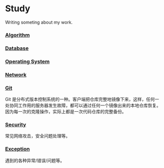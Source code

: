 # Study
Writing someting about my work.

### [Algorithm](https://github.com/symi210/study/blob/master/algorithm)

### [Database](https://github.com/symi210/study/blob/master/database)

### [Operating System](https://github.com/symi210/study/blob/master/os)

### [Network](https://github.com/symi210/study/blob/master/network)

### [Git](https://github.com/symi210/study/tree/master/git)
Git 是分布式版本控制系统的一种。客户端把仓库完整地镜像下来，这样，任何一处协同工作用的服务器发生故障，都可以通过任何一个镜像出来的本地仓库恢复。因为每一次的克隆操作，实际上都是一次代码仓库的完整备份。

### [Security](https://github.com/symi210/study/blob/master/security)
常见网络攻击，安全问题处理等。

### [Exception](https://github.com/symi210/study/blob/master/exceptions/exceptions.md)
遇到的各种异常/错误/问题等。
